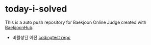 # today-i-solved
This is a auto push repository for Baekjoon Online Judge created with [BaekjoonHub](https://github.com/BaekjoonHub/BaekjoonHub).

- 비활성된 이전 [codingtest repo](https://github.com/SuJeong68/inactive-codingtest-prac)

